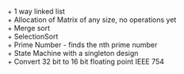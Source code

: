 \+ 1 way linked list <br>
\+ Allocation of Matrix of any size, no operations yet<br>
\+ Merge sort<br>
\+ SelectionSort <br>
\+ Prime Number - finds the nth prime number<br>
\+ State Machine with a singleton design <br>
\+ Convert 32 bit to 16 bit floating point IEEE 754
